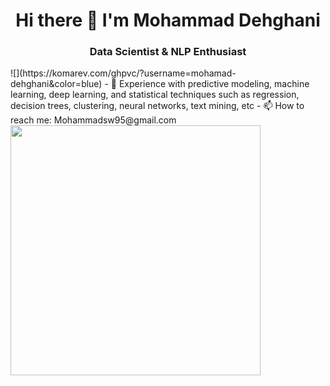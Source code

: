 <h1 align="center">Hi there 👋 I'm Mohammad Dehghani</h3>
<h3 align="center"> Data Scientist & NLP Enthusiast </h3>
![](https://komarev.com/ghpvc/?username=mohamad-dehghani&color=blue)
- 🌱 Experience with predictive modeling, machine learning, deep learning, and statistical techniques such as regression, decision trees, clustering, neural networks, text mining, etc
- 📫 How to reach me: Mohammadsw95@gmail.com

<img src="https://github-readme-stats.vercel.app/api?username=mohamad-dehghani&show_icons=true&theme=ADD_THEME_HERE" width="400">

